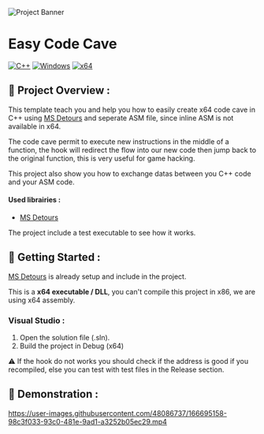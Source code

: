 ![Project Banner](https://raw.githubusercontent.com/adamhlt/Easy-Code-Cave/main/Ressource/banner.png?token=GHSAT0AAAAAABT6O75KJZHPGGVBONN7LQY6YTSQ77Q)

# Easy Code Cave

[![C++](https://img.shields.io/badge/language-C%2B%2B-%23f34b7d.svg?style=for-the-badge&logo=appveyor)](https://en.wikipedia.org/wiki/C%2B%2B) [![Windows](https://img.shields.io/badge/platform-Windows-0078d7.svg?style=for-the-badge&logo=appveyor)](https://en.wikipedia.org/wiki/Microsoft_Windows) [![x64](https://img.shields.io/badge/arch-x64-green.svg?style=for-the-badge&logo=appveyor)](https://en.wikipedia.org/wiki/X64)

## :open_book: Project Overview :

This template teach you and help you how to easily create x64 code cave in C++ using [MS Detours](https://github.com/microsoft/Detours) and seperate ASM file, since inline ASM is not available in x64.

The code cave permit to execute new instructions in the middle of a function, the hook will redirect the flow into our new code then jump back to the original function, this is very useful for game hacking.

This project also show you how to exchange datas between you C++ code and your ASM code.

#### Used librairies :

- [MS Detours](https://github.com/microsoft/Detours)

The project include a test executable to see how it works.

## :rocket: Getting Started :

[MS Detours](https://github.com/microsoft/Detours) is already setup and include in the project.

This is a **x64 executable / DLL**, you can't compile this project in x86, we are using x64 assembly.

### Visual Studio :

1. Open the solution file (.sln).
2. Build the project in Debug (x64)

⚠️ If the hook do not works you should check if the address is good if you recompiled, else you can test with test files in the Release section.

## 🧪 Demonstration :

https://user-images.githubusercontent.com/48086737/166695158-98c3f033-93c0-481e-9ad1-a3252b05ec29.mp4
